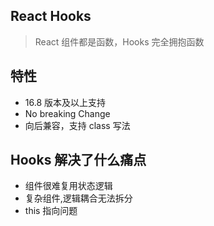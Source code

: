 ## React Hooks

> React 组件都是函数，Hooks 完全拥抱函数


## 特性
- 16.8 版本及以上支持
- No breaking Change
- 向后兼容，支持 class 写法


## Hooks 解决了什么痛点

- 组件很难复用状态逻辑
- 复杂组件,逻辑耦合无法拆分
- this 指向问题

